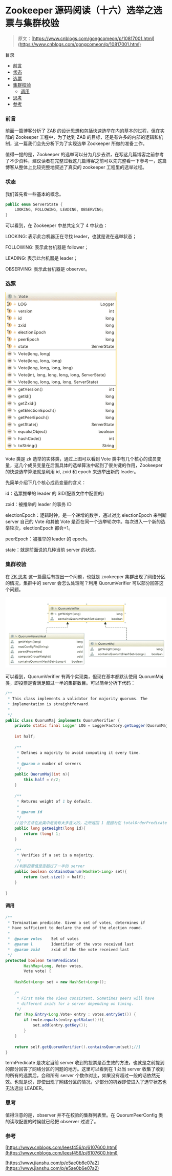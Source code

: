 # Zookeeper 源码阅读（十六）选举之选票与集群校验

> 原文：[https://www.cnblogs.com/gongcomeon/p/10817001.html](https://www.cnblogs.com/gongcomeon/p/10817001.html)

目录

*   [前言](#前言)
*   [状态](#状态)
*   [选票](#选票)
*   [集群校验](#集群校验)
    *   [调用](#调用)
*   [思考](#思考)
*   [参考](#参考)

### 前言

前面一篇博客分析了 ZAB 的设计思想和包括快速选举在内的基本的过程，但在实际的 Zookeeper 工程中，为了达到 ZAB 的目标，还是有许多的内部的逻辑和机制，这一篇我们会先分析下为了实现选举 Zookeeper 所做的准备工作。

值得一提的是，Zookeeper 的选举可以分为几步去讲，在写这几篇博客之前参考了不少资料，建议读者在完整过我这几篇博客之前可以先完整看一下参考一，这篇博客从整体上比较完整地叙述了真实的 zookeeper 工程里的选举过程。

### 状态

我们首先看一些基本的概念。

```java
public enum ServerState {
    LOOKING, FOLLOWING, LEADING, OBSERVING;
} 
```

可以看到，在 Zookeeper 中总共定义了 4 中状态：

LOOKING: 表示此台机器正在寻找 leader，也就是说在选举状态；

FOLLOWING: 表示此台机器是 follower；

LEADING: 表示此台机器是 leader；

OBSERVING: 表示此台机器是 observer。

### 选票

![](img/6b34a3f7e7f0875d3c00d9d75d66dddc.png)

Vote 类是 zk 选举的实体类，通过上图可以看到 Vote 类中有几个核心的成员变量，这几个成员变量在后面具体的选举算法中起到了很关键的作用，Zookeeper 的快速选举算法就是利用 id, zxid 和 epoch 来选举出新的 leader。

先简单介绍下几个核心成员变量的含义：

id：选票推举的 leader 的 SID(配置文件中配置的)

zxid：被推举的 leader 的事务 ID

electionEpoch：逻辑时钟。是一个递增的数字，通过对比 electionEpoch 来判断 server 自己的 Vote 和其他 Vote 是否在同一个选举轮次中。每次进入一个新的选举轮次，electionEpoch 都会+1。

peerEpoch：被推举的 leader 的 epoch。

state：就是前面说的几种当前 server 的状态。

### 集群校验

在 [ZK 思考](https://www.cnblogs.com/gongcomeon/p/10733150.html) 这一篇最后有提出一个问题，也就是 zookeeper 集群出现了网络分区的情况，集群中的 server 会怎么处理呢？利用 QuorumVerifier 可以部分回答这个问题。

![](img/cda6a47543c40ca0049b40d53ae09ae7.png)

可以看到，QuorumVerifier 有两个实现类，但现在基本都默认使用 QuorumMaj 类，即投票是否满足超过一半的集群数目。可以简单分析下代码：

```java
/**
 * This class implements a validator for majority quorums. The 
 * implementation is straightforward.
 *
 */
public class QuorumMaj implements QuorumVerifier {
    private static final Logger LOG = LoggerFactory.getLogger(QuorumMaj.class);

    int half;

    /**
     * Defines a majority to avoid computing it every time.
     * 
     * @param n number of servers
     */
    public QuorumMaj(int n){
        this.half = n/2;
    }

    /**
     * Returns weight of 1 by default.
     * 
     * @param id 
     */
  	//这个方法在此类中是没有太多含义的，之所返回 1 是因为在 totalOrderPredicate 方法中有个判断，如果返回值==0 会直接判小，这个在 QuorumVerifier 的另一个实现类中才会有返回 0 的可能性。
    public long getWeight(long id){
        return (long) 1;
    }

    /**
     * Verifies if a set is a majority.
     */
  	//判断投票值是否超过了一半的 server
    public boolean containsQuorum(HashSet<Long> set){
        return (set.size() > half);
    }

} 
```

#### 调用

```java
/**
 * Termination predicate. Given a set of votes, determines if
 * have sufficient to declare the end of the election round.
 *
 *  @param votes    Set of votes
 *  @param l        Identifier of the vote received last
 *  @param zxid     zxid of the the vote received last
 */
protected boolean termPredicate(
        HashMap<Long, Vote> votes,
        Vote vote) {

    HashSet<Long> set = new HashSet<Long>();

    /*
     * First make the views consistent. Sometimes peers will have
     * different zxids for a server depending on timing.
     */
    for (Map.Entry<Long,Vote> entry : votes.entrySet()) {
        if (vote.equals(entry.getValue())){
            set.add(entry.getKey());
        }
    }

    return self.getQuorumVerifier().containsQuorum(set);//1
} 
```

termPredicate 是决定当前 server 收到的投票是否生效的方法，也就是之前提到的部分回答了网络分区的问题的地方。这里可以看到在 1 处当 server 收集了收到的所有的选票后，会和所有 server 个数作对比，如果没有超过一般的话依然无效。也就是说，即使出现了网络分区的情况，少部分的机器即使进入了选举状态也无法选出 LEADER。

### 思考

值得注意的是，observer 并不在校验的集群列表里。在 QuorumPeerConfig 类的读取配置的时候就已经把 observer 过滤了。

### 参考

[https://www.cnblogs.com/leesf456/p/6107600.html](https://www.cnblogs.com/leesf456/p/6107600.html)

[https://www.jianshu.com/p/e5ae0b6e07a2](https://www.jianshu.com/p/e5ae0b6e07a2)